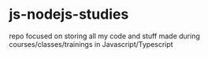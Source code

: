 # js-nodejs-studies

repo focused on storing all my code and stuff made during courses/classes/trainings in Javascript/Typescript